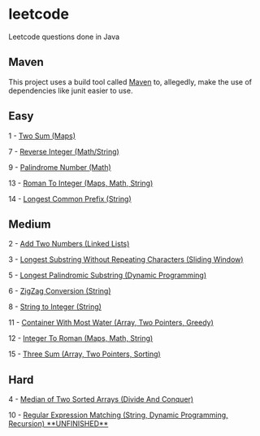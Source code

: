 # leetcode
Leetcode questions done in Java

## Maven

This project uses a build tool called <a href="https://maven.apache.org/">Maven</a> to, allegedly, make the use of dependencies like junit easier to use.

## Easy
<p>1 - <a href="https://github.com/matthewgraca/leetcode/blob/master/src/main/java/mgraca/easy/TwoSum.java">Two Sum (Maps)</a></p>
<p>7 - <a href="https://github.com/matthewgraca/leetcode/blob/master/src/main/java/mgraca/easy/ReverseInteger.java">Reverse Integer (Math/String)</a></p>
<p>9 - <a href="https://github.com/matthewgraca/leetcode/blob/master/src/main/java/mgraca/easy/PalindromeNumber.java">Palindrome Number (Math)</a></p>
<p>13 - <a href="https://github.com/matthewgraca/leetcode/blob/master/src/main/java/mgraca/easy/RomanToInteger.java">Roman To Integer (Maps, Math, String)</a></p>
<p>14 - <a href="https://github.com/matthewgraca/leetcode/blob/master/src/main/java/mgraca/easy/LongestCommonPrefix.java">Longest Common Prefix (String)</a></p>

## Medium
<p>2 - <a href="https://github.com/matthewgraca/leetcode/blob/master/src/main/java/mgraca/medium/AddTwoNumbers.java">Add Two Numbers (Linked Lists)</a></p>
<p>3 - <a href="https://github.com/matthewgraca/leetcode/blob/master/src/main/java/mgraca/medium/LongestSubstringWithoutRepeatingCharacters.java">Longest Substring Without Repeating Characters (Sliding Window)</a></p>
<p>5 - <a href="https://github.com/matthewgraca/leetcode/blob/master/src/main/java/mgraca/medium/LongestPalindromicSubstring.java">Longest Palindromic Substring (Dynamic Programming)</a></p>
<p>6 - <a href="https://github.com/matthewgraca/leetcode/blob/master/src/main/java/mgraca/medium/ZigZagConversion.java">ZigZag Conversion (String)</a></p>
<p>8 - <a href="https://github.com/matthewgraca/leetcode/blob/master/src/main/java/mgraca/medium/StringToInteger.java">String to Integer (String)</a></p>
<p>11 - <a href="https://github.com/matthewgraca/leetcode/blob/master/src/main/java/mgraca/medium/ContainerWithMostWater.java">Container With Most Water (Array, Two Pointers, Greedy)</a></p>
<p>12 - <a href="https://github.com/matthewgraca/leetcode/blob/master/src/main/java/mgraca/medium/IntegerToRoman.java">Integer To Roman (Maps, Math, String)</a></p>
<p>15 - <a href="https://github.com/matthewgraca/leetcode/blob/master/src/main/java/mgraca/medium/ThreeSum.java">Three Sum (Array, Two Pointers, Sorting)</a></p>

## Hard
<p>4 - <a href="https://github.com/matthewgraca/leetcode/blob/master/src/main/java/mgraca/hard/MedianOfTwoSortedArrays.java">Median of Two Sorted Arrays (Divide And Conquer)</a></p>
<p>10 - <a href="https://github.com/matthewgraca/leetcode/blob/master/src/main/java/mgraca/hard/RegularExpressionMatching.java">Regular Expression Matching (String, Dynamic Programming, Recursion) **UNFINISHED**</a></p>
